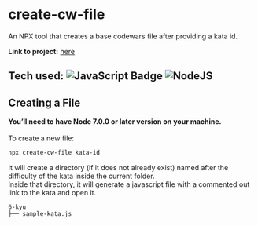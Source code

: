 # create-cw-file
An NPX tool that creates a base codewars file after providing a kata id.

**Link to project:** [here](https://www.npmjs.com/package/create-cw-file)

## Tech used: ![JavaScript Badge](https://img.shields.io/badge/-JavaScript-F7DF1E?logo=CSS3&logoColor=white&style=flat) ![NodeJS](https://img.shields.io/badge/-NodeJS-339933?logo=Node.js&logoColor=white&style=flat)

## Creating a File

**You’ll need to have Node 7.0.0 or later version on your machine.**
<br><br>
To create a new file:
```sh
npx create-cw-file kata-id
```

It will create a directory (if it does not already exist) named after the difficulty of the kata inside the current folder.<br>
Inside that directory, it will generate a javascript file with a commented out link to the kata and open it.

```
6-kyu
├── sample-kata.js
```